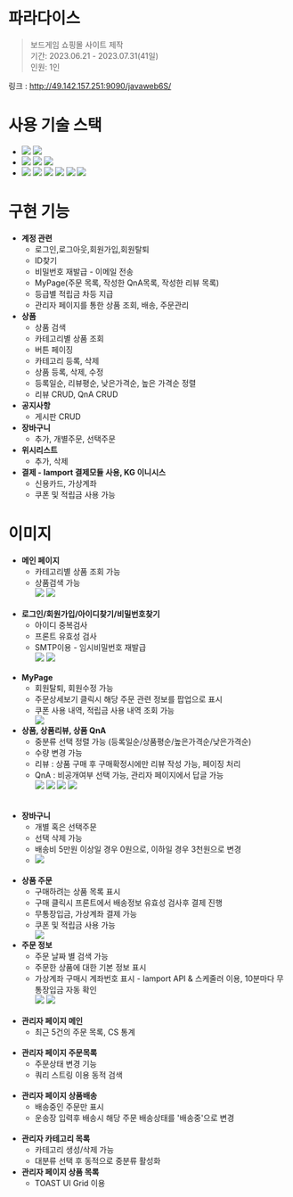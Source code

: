 <h1>파라다이스</h1>

> 보드게임 쇼핑몰 사이트 제작 <br/>
> 기간: 2023.06.21 - 2023.07.31(41일) <br/>
> 인원: 1인<br/>

링크 : http://49.142.157.251:9090/javaweb6S/
<h1>사용 기술 스택</h1>
<ul>
 <li>
      <img src="https://img.shields.io/badge/java-red?style=for-the-badge&logo=java&logoColor=white"> 
      <img src="https://img.shields.io/badge/spring-6DB33F?style=for-the-badge&logo=spring&logoColor=white">
    </li>
    <li>
      <img src="https://img.shields.io/badge/apache tomcat-orange?style=for-the-badge&logo=apachetomcat&logoColor=white">
      <img src="https://img.shields.io/badge/mysql-4479A1?style=for-the-badge&logo=mysql&logoColor=white">
      <img src="https://img.shields.io/badge/myBatis-black?style=for-the-badge&logo=myBatis&logoColor=white">
    <li>
      <img src="https://img.shields.io/badge/html5-E34F26?style=for-the-badge&logo=html5&logoColor=white">
      <img src="https://img.shields.io/badge/css-1572B6?style=for-the-badge&logo=css3&logoColor=white"> 
      <img src="https://img.shields.io/badge/javascript-F7DF1E?style=for-the-badge&logo=javascript&logoColor=black"> 
      <img src="https://img.shields.io/badge/jquery-0769AD?style=for-the-badge&logo=jquery&logoColor=white">
      <img src="https://img.shields.io/badge/bootstrap-7952B3?style=for-the-badge&logo=bootstrap&logoColor=white">
      <img src="https://img.shields.io/badge/fontawesome-339AF0?style=for-the-badge&logo=fontawesome&logoColor=white">
    </li>
</ul>

<h1>구현 기능</h1>
<div>
    <ul>
        <li>
            <strong>계정 관련</strong>
            <ul>
                <li>로그인,로그아웃,회원가입,회원탈퇴</li>
                <li>ID찾기</li>
                <li>비밀번호 재발급 - 이메일 전송</li>
                <li>MyPage(주문 목록, 작성한 QnA목록, 작성한 리뷰 목록)</li>
                <li>등급별 적립금 차등 지급</li>
                <li>관리자 페이지를 통한 상품 조회, 배송, 주문관리</li>
            </ul>
        </li>
        <li>
            <strong>상품</strong>
            <ul>
                <li>상품 검색</li>
                <li>카테고리별 상품 조회</li>
                <li>버튼 페이징</li>
                <li>카테고리 등록, 삭제</li>
                <li>상품 등록, 삭제, 수정</li>
                <li>등록일순, 리뷰평순, 낮은가격순, 높은 가격순 정렬</li>
                <li>리뷰 CRUD, QnA CRUD</li>
            </ul>
        </li>
        <li>
            <strong>공지사항</strong>
            <ul>
                <li>게시판 CRUD</li>
            </ul>
        </li>
        <li>
            <strong>장바구니</strong>
            <ul>
                <li>추가, 개별주문, 선택주문</li>
            </ul>
        </li>
        <li>
            <strong>위시리스트</strong>
            <ul>
                <li>추가, 삭제</li>
            </ul>
        </li>
        <li>
            <strong>결제 - Iamport 결제모듈 사용, KG 이니시스</strong>
            <ul>
                <li>신용카드, 가상계좌</li>
                <li>쿠폰 및 적립금 사용 가능</li>
            </ul>
        </li>
    </ul>
</div>


<h1>이미지</h1>
<div>
    <ul>
        <li>
            <strong>메인 페이지</strong>
            <ul>
                <li>카테고리별 상품 조회 가능</li>
                <li>상품검색 가능</li>
                  <img src="https://i.imgur.com/qDI53A2.png">
                  <img src="https://i.imgur.com/acr6Q6k.png">
            </ul>
        </li>
        <br/>
        <li>
            <strong>로그인/회원가입/아이디찾기/비밀번호찾기</strong>
            <ul>
                <li>아이디 중복검사</li>
                <li>프론트 유효성 검사</li>
                <li>SMTP이용 - 임시비밀번호 재발급</li>
                  <img src="https://i.imgur.com/TaYaBZp.png">
                  <img src="https://i.imgur.com/AD2wTqr.png">
            </ul>
        </li>
        <br/>
        <li>
            <strong>MyPage</strong>
            <ul>
                <li>회원탈퇴, 회원수정 가능</li>
                <li>주문상세보기 클릭시 해당 주문 관련 정보를 팝업으로 표시</li>
                <li>쿠폰 사용 내역, 적립금 사용 내역 조회 가능</li>
                    <img src="https://i.imgur.com/gnNQP3y.png">
            </ul>
        </li>
        <li>
            <strong>상품, 상품리뷰, 상품 QnA</strong>
            <ul>
                <li>중분류 선택 정렬 가능 (등록일순/상품평순/높은가격순/낮은가격순)</li>
                <li>수량 변경 가능</li>
                <li>리뷰 : 상품 구매 후 구매확정시에만 리뷰 작성 가능, 페이징 처리</li>
                <li>QnA : 비공개여부 선택 가능, 관리자 페이지에서 답글 가능</li>
                    <img src="https://i.imgur.com/GlNblvb.png">
                    <img src="https://i.imgur.com/N1ykOd3.png">
                    <img src="https://i.imgur.com/YAe4T38.png">
                    <img src="https://i.imgur.com/EwwTZ1M.png">
            </ul>
        </li>
        <br/>
        <br/>
        <li>
            <strong>장바구니</strong>
            <ul>
                <li>개별 혹은 선택주문</li>
                <li>선택 삭제 가능</li>
                <li>배송비 5만원 이상일 경우 0원으로, 이하일 경우 3천원으로 변경</li>
                <li>
                    <img src="https://i.imgur.com/TYzsyGM.png">
                </li>
            </ul>
        </li>
        <br/>
        <li>
            <strong>상품 주문</strong>
            <ul>
                <li>구매하려는 상품 목록 표시</li>
                <li>구매 클릭시 프론트에서 배송정보 유효성 검사후 결제 진행</li>
                <li>무통장입금, 가상계좌 결제 가능</li>
                <li>쿠폰 및 적립금 사용 가능</li>
                    <img src="https://i.imgur.com/jJUXRfe.png">
            </ul>
        </li>
      <li>
            <strong>주문 정보</strong>
            <ul>
                <li>주문 날짜 별 검색 가능</li>
                <li>주문한 상품에 대한 기본 정보 표시</li>
                <li>가상계좌 구매시 계좌번호 표시 - Iamport API & 스케줄러 이용, 10분마다 무통장입금 자동 확인</li>
                    <img src="https://i.imgur.com/9m5VwEz.png">
                    <img src="https://i.imgur.com/LDomp0x.png">
            </ul>
        </li>
        <br/>
        <li>
            <strong>관리자 페이지 메인</strong>
            <ul>
                <li>최근 5건의 주문 목록, CS 통계</li>
            </ul>
        </li>
        <br/>
        <li>
            <strong>관리자 페이지 주문목록</strong>
            <ul>
                <li>주문상태 변경 기능</li>
                <li>쿼리 스트링 이용 동적 검색</li>
            </ul>
        </li>
        <br/>
        <li>
            <strong>관리자 페이지 상품배송</strong>
            <ul>
                <li>배송중인 주문만 표시</li>
                <li>운송장 입력후 배송시 해당 주문 배송상태를 '배송중'으로 변경</li>
            </ul>
        </li>
        <br/>
        <li>
            <strong>관리자 카테고리 목록</strong>
            <ul>
                <li>카테고리 생성/삭제 가능</li>
                <li>대분류 선택 후 동적으로 중분류 활성화</li>
            </ul>
        </li>
        <li>
            <strong>관리자 페이지 상품 목록</strong>
            <ul>
                <li>TOAST UI Grid 이용</li>
            </ul>
        </li>
    </ul>
</div>
<br/>
